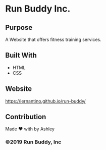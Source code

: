 # Run Buddy Inc.

## Purpose
A Website that offers fitness training services.

## Built With
* HTML
* CSS

## Website
https://lernantino.github.io/run-buddy/

## Contribution
Made ❤️ with by Ashley

### ©️2019 Run Buddy, Inc 
